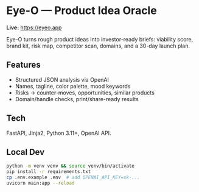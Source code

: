 # Eye-O — Product Idea Oracle

**Live:** https://eyeo.app

Eye-O turns rough product ideas into investor-ready briefs: viability score, brand kit, risk map, competitor scan, domains, and a 30-day launch plan.

## Features
- Structured JSON analysis via OpenAI
- Names, tagline, color palette, mood keywords
- Risks → counter-moves, opportunities, similar products
- Domain/handle checks, print/share-ready results

## Tech
FastAPI, Jinja2, Python 3.11+, OpenAI API.

## Local Dev
```bash
python -m venv venv && source venv/bin/activate
pip install -r requirements.txt
cp .env.example .env  # add OPENAI_API_KEY=sk-...
uvicorn main:app --reload